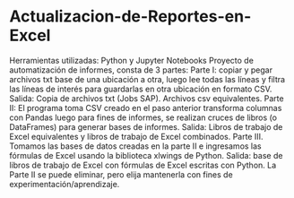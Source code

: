 # Actualizacion-de-Reportes-en-Excel
Herramientas utilizadas: Python y Jupyter Notebooks  Proyecto de automatización de informes, consta de 3 partes: Parte I: copiar y pegar archivos txt base de una ubicación a otra, luego lee todas las líneas y filtra las líneas de interés para guardarlas en otra ubicación en formato CSV. Salida: Copia de archivos txt (Jobs SAP). Archivos csv equivalentes.  Parte II: El programa toma CSV creado en el paso anterior transforma columnas con Pandas luego para fines de informes, se realizan cruces de libros (o DataFrames) para generar bases de informes. Salida: Libros de trabajo de Excel equivalentes y libros de trabajo de Excel combinados.  Parte III. Tomamos las bases de datos creadas en la parte II e ingresamos las fórmulas de Excel usando la biblioteca xlwings de Python. Salida: base de libros de trabajo de Excel con fórmulas de Excel escritas con Python.  La Parte II se puede eliminar, pero elija mantenerla con fines de experimentación/aprendizaje.
